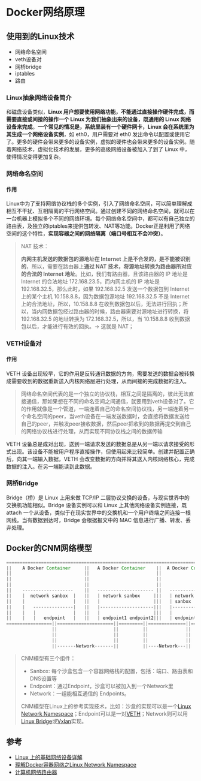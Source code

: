 # Docker网络原理

## 使用到的Linux技术

- 网络命名空间
- veth设备对
- 网桥bridge
- iptables
- 路由

### Linux抽象网络设备简介

和磁盘设备类似，**Linux 用户想要使用网络功能，不能通过直接操作硬件完成，而需要直接或间接的操作一个 Linux 为我们抽象出来的设备，既通用的 Linux 网络设备来完成**。**一个常见的情况是，系统里装有一个硬件网卡，Linux 会在系统里为其生成一个网络设备实例**，如 eth0，用户需要对 eth0 发出命令以配置或使用它了。更多的硬件会带来更多的设备实例，虚拟的硬件也会带来更多的设备实例。随着网络技术，虚拟化技术的发展，更多的高级网络设备被加入了到了 Linux 中，使得情况变得更加复杂。

### 网络命名空间

#### 作用

Linux中为了支持网络协议栈的多个实例，引入了网络命名空间，可以简单理解成相互不干扰、互相隔离的平行网络空间。通过创建不同的网络命名空间，就可以在一台机器上模拟多个不同的网络环境。每个网络命名空间中，都可以有自己独立的路由表，及独立的iptables来提供包转发、NAT等功能。Docker正是利用了网络空间的这个特性，**实现容器之间的网络隔离（端口号相互不会冲突）**。

>NAT 技术：
>
>**内网主机发送的数据包的源地址在 Internet 上是不合发的，是不能被识别的**，所以，需要在路由器上**通过 NAT 技术，将源地址转换为路由器所对应的合法的 Internet 地址**。比如，我们有路由器，且该路由器的 IP 地址是 Internet 的合法地址 172.168.23.5，而内网主机的 IP 地址是 192.168.32.5，那么此时，如果 192.168.32.5 发送一个数据包到 Internet 上的某个主机 10.158.8.8，因为数据包源地址 192.168.32.5 不是 Internet 上的合法地址，所以，10.158.8.8 在收到数据包以后，无法进行回执；所以，当内网数据包经过路由器的时候，路由器需要对源地址进行转换，将 192.168.32.5 的地址转换为 172.168.32.5，所以，当 10.158.8.8 收到数据包以后，才能进行有效的回执。-> 这就是 NAT；

### VETH设备对

#### 作用

VETH 设备出现较早，它的作用是反转通讯数据的方向，需要发送的数据会被转换成需要收到的数据重新送入内核网络层进行处理，从而间接的完成数据的注入。

>网络命名空间代表的是一个独立的协议栈，相互之间是隔离的，彼此无法直接通信，那如果想在不同的命名空间之间通信，就要用到veth设备对了。它的作用就像是一个管道，一端连着自己的命名空间协议栈，另一端连着另一个命名空间的peer，当veth设备在一端发送数据时，会直接将数据发送给自己的peer，并触发peer接收数据，然后peer把收到的数据再提交到自己的网络协议栈进行处理，从而实现不同协议栈之间的数据传输

VETH 设备总是成对出现，送到一端请求发送的数据总是从另一端以请求接受的形式出现。该设备不能被用户程序直接操作，但使用起来比较简单。创建并配置正确后，向其一端输入数据，VETH 会改变数据的方向并将其送入内核网络核心，完成数据的注入。在另一端能读到此数据。

### 网桥Bridge

Bridge（桥）是 Linux 上用来做 TCP/IP 二层协议交换的设备，与现实世界中的交换机功能相似。Bridge 设备实例可以和 Linux 上其他网络设备实例连接，既 attach 一个从设备，类似于在现实世界中的交换机和一个用户终端之间连接一根网线。当有数据到达时，Bridge 会根据报文中的 MAC 信息进行广播、转发、丢弃处理。

## Docker的CNM网络模型

```java
=================================================================================
||    A Docker Container     ||   A Docker Container    ||  A Docker Container ||            
||                           ||                         ||                     ||
||                           ||                         ||                     ||
||                           ||                         ||                     || 
||    -------------------    ||   --------------------- ||   -------------     || 
||    |  network sanbox  |   ||   | network sanbox     |||   | network   |     ||
||    |                  |   ||   |                    |||   | sanbox    |     ||
||    |   ---------------|   ||   |--------------------|||   |-----------|     ||
||    |   |              |   ||   |                    |||   |           |     ||
||    |   |   endpoint   |   ||   | endpoint1 endpoint2|||   | endpoint  |     ||
=================||=====================||=========||==============||============
                 ||                     ||         ||              ||
                 ||                     ||         ||              ||
                 ||                     ||         ||              ||
                 ||-------Network-------||         ||----Network---||
```

>CNM模型有三个组件：
>
>- Sanbox: 每个沙盒包含一个容器网络栈的配置，包括：端口、路由表和DNS设置等
>- Endpoint：通过Endpoint，沙盒可以被加入到一个Network里
>- Network：一组能相互通信的 Endpoints。
>
>CNM模型在Linux上的参考实现技术，比如：沙盒的实现可以是一个[Linux Network Namespace](https://en.wikipedia.org/wiki/Linux_namespaces#Network_.28net.29)；Endpoint可以是一对[VETH](https://openvz.org/Virtual_Ethernet_device)；Network则可以用[Linux Bridge](https://wiki.linuxfoundation.org/networking/bridge)或[Vxlan](https://en.wikipedia.org/wiki/Virtual_Extensible_LAN)实现。



## 参考

- [Linux 上的基础网络设备详解](https://cloud.tencent.com/developer/article/1115583)
- [理解Docker容器网络之Linux Network Namespace](https://tonybai.com/2017/01/11/understanding-linux-network-namespace-for-docker-network/)
- [计算机网络路由器](https://www.shangyang.me/2017/01/02/network-router/#NAT)

